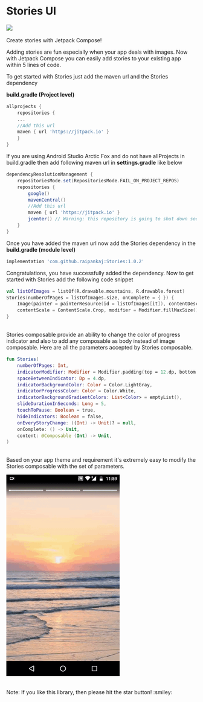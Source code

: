 # Stories UI
[![](https://jitpack.io/v/raipankaj/Stories.svg)](https://www.youtube.com/c/AllTechies)

Create stories with Jetpack Compose!

Adding stories are fun especially when your app deals with images.
Now with Jetpack Compose you can easily add stories to your existing app within 5 lines of code.

To get started with Stories just add the maven url and the Stories dependency

<b>build.gradle (Project level)</b>
```groovy
allprojects {
    repositories {
    ...
    //Add this url
    maven { url 'https://jitpack.io' }
    }
}
```
If you are using Android Studio Arctic Fox and do not have allProjects in build.gradle then add following maven url in <b>settings.gradle</b> like below
```groovy
dependencyResolutionManagement {
    repositoriesMode.set(RepositoriesMode.FAIL_ON_PROJECT_REPOS)
    repositories {
        google()
        mavenCentral()
        //Add this url
        maven { url 'https://jitpack.io' }
        jcenter() // Warning: this repository is going to shut down soon
    }
}
```

Once you have added the maven url now add the Stories dependency in the <b>build.gradle (module level)</b>
```groovy
implementation 'com.github.raipankaj:Stories:1.0.2'
```

Congratulations, you have successfully added the dependency. 
Now to get started with Stories add the following code snippet
```kotlin
val listOfImages = listOf(R.drawable.mountains, R.drawable.forest)
Stories(numberOfPages = listOfImages.size, onComplete = { }) {
    Image(painter = painterResource(id = listOfImages[it]), contentDescription = null,
    contentScale = ContentScale.Crop, modifier = Modifier.fillMaxSize())
}
```
<br>
Stories composable provide an ability to change the color of progress indicator and also to add any composable as body instead of image composable.
Here are all the parameters accepted by Stories composable.

```kotlin
fun Stories(
    numberOfPages: Int,
    indicatorModifier: Modifier = Modifier.padding(top = 12.dp, bottom = 12.dp).clip(RoundedCornerShape(12.dp)),
    spaceBetweenIndicator: Dp = 4.dp,
    indicatorBackgroundColor: Color = Color.LightGray,
    indicatorProgressColor: Color = Color.White,
    indicatorBackgroundGradientColors: List<Color> = emptyList(),
    slideDurationInSeconds: Long = 5,
    touchToPause: Boolean = true,
    hideIndicators: Boolean = false,
    onEveryStoryChange: ((Int) -> Unit)? = null,
    onComplete: () -> Unit,
    content: @Composable (Int) -> Unit,
)
```
<br>
Based on your app theme and requirement it's extremely easy to modify the Stories composable with the set of parameters.


[![Demo](https://github.com/raipankaj/Stories/blob/main/stories_gif.gif)](https://youtu.be/d0_tH6FfWuo)

<br>
Note: If you like this library, then please hit the star button! :smiley:
